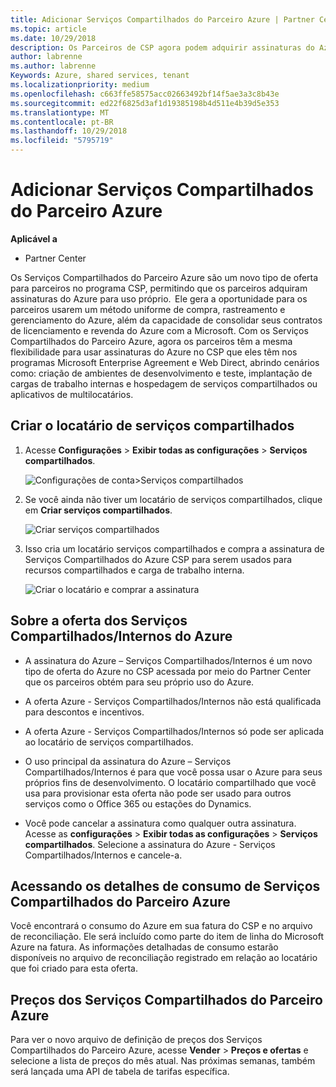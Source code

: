 ```yaml
---
title: Adicionar Serviços Compartilhados do Parceiro Azure | Partner Center
ms.topic: article
ms.date: 10/29/2018
description: Os Parceiros de CSP agora podem adquirir assinaturas do Azure para uso próprio.
author: labrenne
ms.author: labrenne
Keywords: Azure, shared services, tenant
ms.localizationpriority: medium
ms.openlocfilehash: c663ffe58575acc02663492bf14f5ae3a3c8b43e
ms.sourcegitcommit: ed22f6825d3af1d19385198b4d511e4b39d5e353
ms.translationtype: MT
ms.contentlocale: pt-BR
ms.lasthandoff: 10/29/2018
ms.locfileid: "5795719"
---
```

# <a name="add-azure-partner-shared-services"></a>Adicionar Serviços Compartilhados do Parceiro Azure

**Aplicável a**

-  Partner Center

Os Serviços Compartilhados do Parceiro Azure são um novo tipo de oferta para parceiros no programa CSP, permitindo que os parceiros adquiram assinaturas do Azure para uso próprio.  Ele gera a oportunidade para os parceiros usarem um método uniforme de compra, rastreamento e gerenciamento do Azure, além da capacidade de consolidar seus contratos de licenciamento e revenda do Azure com a Microsoft. Com os Serviços Compartilhados do Parceiro Azure, agora os parceiros têm a mesma flexibilidade para usar assinaturas do Azure no CSP que eles têm nos programas Microsoft Enterprise Agreement e Web Direct, abrindo cenários como: criação de ambientes de desenvolvimento e teste, implantação de cargas de trabalho internas e hospedagem de serviços compartilhados ou aplicativos de multilocatários.  

## <a name="create-the-shared-services-tenant"></a>Criar o locatário de serviços compartilhados

1. Acesse **Configurações** > **Exibir todas as configurações** > **Serviços compartilhados**.

    ![**Configurações de conta**>**Serviços compartilhados**](images/sharedservices2.png)

2. Se você ainda não tiver um locatário de serviços compartilhados, clique em **Criar serviços compartilhados**.

    ![Criar serviços compartilhados](images/sharedservices3.png)

3. Isso cria um locatário serviços compartilhados e compra a assinatura de Serviços Compartilhados do Azure CSP para serem usados para recursos compartilhados e carga de trabalho interna.

    ![Criar o locatário e comprar a assinatura](images/sharedservices5.png)

## <a name="about-the-azure--internalshared-services-offer"></a>Sobre a oferta dos Serviços Compartilhados/Internos do Azure

- A assinatura do Azure – Serviços Compartilhados/Internos é um novo tipo de oferta do Azure no CSP acessada por meio do Partner Center que os parceiros obtém para seu próprio uso do Azure. 

- A oferta Azure - Serviços Compartilhados/Internos não está qualificada para descontos e incentivos.

- A oferta Azure - Serviços Compartilhados/Internos só pode ser aplicada ao locatário de serviços compartilhados.

- O uso principal da assinatura do Azure – Serviços Compartilhados/Internos é para que você possa usar o Azure para seus próprios fins de desenvolvimento. O locatário compartilhado que você usa para provisionar esta oferta não pode ser usado para outros serviços como o Office 365 ou estações do Dynamics. 

- Você pode cancelar a assinatura como qualquer outra assinatura. Acesse as **configurações** > **Exibir todas as configurações** > **Serviços compartilhados**. Selecione a assinatura do Azure - Serviços Compartilhados/Internos e cancele-a.

## <a name="accessing-azure-partner-shared-services-consumption-details"></a>Acessando os detalhes de consumo de Serviços Compartilhados do Parceiro Azure

Você encontrará o consumo do Azure em sua fatura do CSP e no arquivo de reconciliação. Ele será incluído como parte do item de linha do Microsoft Azure na fatura. As informações detalhadas de consumo estarão disponíveis no arquivo de reconciliação registrado em relação ao locatário que foi criado para esta oferta. 

## <a name="azure-partner-shared-services-pricing"></a>Preços dos Serviços Compartilhados do Parceiro Azure

Para ver o novo arquivo de definição de preços dos Serviços Compartilhados do Parceiro Azure, acesse **Vender** > **Preços e ofertas** e selecione a lista de preços do mês atual. Nas próximas semanas, também será lançada uma API de tabela de tarifas específica.


